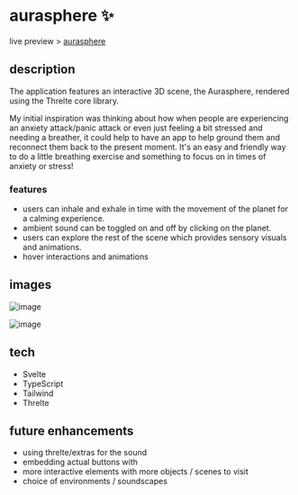 # aurasphere ✨ 

live preview > [aurasphere](https://aurasphere.vercel.app)

## description

The application features an interactive 3D scene, the Aurasphere, rendered using the Threlte core library. 

My initial inspiration was thinking about how when people are experiencing an anxiety attack/panic attack or even just feeling a bit stressed and needing a breather, it could help to have an app to help ground them and reconnect them back to the present moment. It's an easy and friendly way to do a little breathing exercise and something to focus on in times of anxiety or stress! 

### features
- users can inhale and exhale in time with the movement of the planet for a calming experience.
- ambient sound can be toggled on and off by clicking on the planet.
- users can explore the rest of the scene which provides sensory visuals and animations.
- hover interactions and animations 

## images

![image](https://github.com/mayariii/aurasphere/assets/70478809/80d863c0-0412-40f5-99b1-c4ad0dbed20e)

![image](https://github.com/mayariii/aurasphere/assets/70478809/6efa6e83-5076-41f4-958c-e43730eb18c9)

## tech
- Svelte
- TypeScript
- Tailwind
- Threlte

## future enhancements
- using threlte/extras <PositionalAudio/> for the sound
- embedding actual buttons with <HTML/>
- more interactive elements with more objects / scenes to visit
- choice of environments / soundscapes
